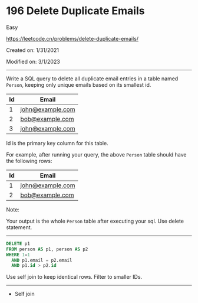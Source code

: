 # 196 Delete Duplicate Emails

Easy

https://leetcode.cn/problems/delete-duplicate-emails/

Created on: 1/31/2021

Modified on: 3/1/2023

---

Write a SQL query to delete all duplicate email entries in a table named 
`Person`, keeping only unique emails based on its smallest id.

| Id | Email                |
| -- | -------------------- |
| 1  | john@example.com     |
| 2  | bob@example.com      |
| 3  | john@example.com     |

Id is the primary key column for this table.

For example, after running your query, the above `Person` table should have 
the following rows:

| Id | Email            |
| -- | ---------------- |
| 1  | john@example.com |
| 2  | bob@example.com  |

Note:

Your output is the whole `Person` table after executing your sql. Use delete 
statement.

---

``` sql
DELETE p1
FROM person AS p1, person AS p2
WHERE 1=1
  AND p1.email = p2.email
  AND p1.id > p2.id
```

Use self join to keep identical rows. Filter to smaller IDs.

---

- Self join